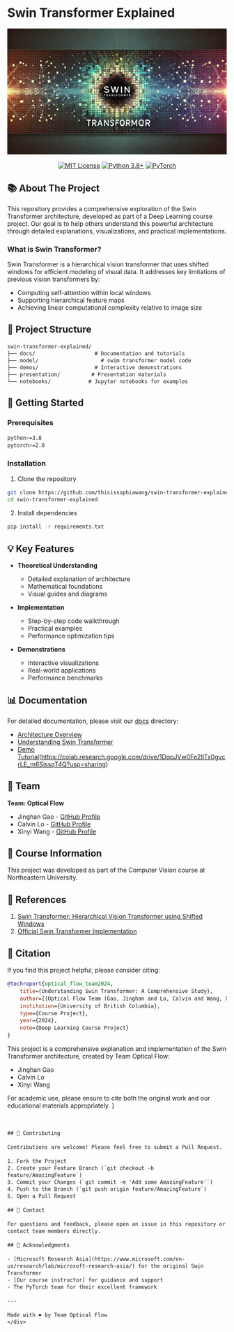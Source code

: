 # Swin Transformer Explained

<div align="center">

![Swin Transformer Banner](/assets/images/image.webp)

[![MIT License](https://img.shields.io/badge/License-MIT-green.svg)](https://choosealicense.com/licenses/mit/)
[![Python 3.8+](https://img.shields.io/badge/python-3.8+-blue.svg)](https://www.python.org/downloads/)
[![PyTorch](https://img.shields.io/badge/PyTorch-2.0+-ee4c2c.svg)](https://pytorch.org/)

</div>

## 📚 About The Project

This repository provides a comprehensive exploration of the Swin Transformer architecture, developed as part of a Deep Learning course project. Our goal is to help others understand this powerful architecture through detailed explanations, visualizations, and practical implementations.

### What is Swin Transformer?

Swin Transformer is a hierarchical vision transformer that uses shifted windows for efficient modeling of visual data. It addresses key limitations of previous vision transformers by:
- Computing self-attention within local windows
- Supporting hierarchical feature maps
- Achieving linear computational complexity relative to image size

## 🎯 Project Structure

```
swin-transformer-explained/
├── docs/                   # Documentation and tutorials
├── model/                    # swim transformer model code 
├── demos/                  # Interactive demonstrations
├── presentation/          # Presentation materials
└── notebooks/            # Jupyter notebooks for examples
```

## 🚀 Getting Started

### Prerequisites

```bash
python>=3.8
pytorch>=2.0
```

### Installation

1. Clone the repository
```bash
git clone https://github.com/thisissophiawang/swin-transformer-explained.git 
cd swin-transformer-explained
```

2. Install dependencies
```bash
pip install -r requirements.txt
```

## 💡 Key Features

- **Theoretical Understanding**
  - Detailed explanation of architecture
  - Mathematical foundations
  - Visual guides and diagrams

- **Implementation**
  - Step-by-step code walkthrough
  - Practical examples
  - Performance optimization tips

- **Demonstrations**
  - Interactive visualizations
  - Real-world applications
  - Performance benchmarks

## 📊 Documentation

For detailed documentation, please visit our [docs](/documentation) directory:

- [Architecture Overview](documentation/architecture.md)
- [Understanding Swin Transformer](documentation/understanding_swin_transformer.md)
- [Demo Tutorial](demo)(https://colab.research.google.com/drive/1DqpJVw0Fe2IlTx0gvcrLE_m6SjssqT4Q?usp=sharing)


## 👥 Team

**Team: Optical Flow**
- Jinghan Gao - [GitHub Profile](https://github.com/jinghgao)
- Calvin Lo - [GitHub Profile](https://github.com/lo-calvin)
- Xinyi Wang - [GitHub Profile](https://github.com/thisissophiawang)

## 📝 Course Information

This project was developed as part of the Computer Vision course at Northeastern University.

## 🔎 References

1. [Swin Transformer: Hierarchical Vision Transformer using Shifted Windows](https://arxiv.org/abs/2103.14030)
2. [Official Swin Transformer Implementation](https://github.com/microsoft/Swin-Transformer)

## 📖 Citation

If you find this project helpful, please consider citing:

```bibtex
@techreport{optical_flow_team2024,
    title={Understanding Swin Transformer: A Comprehensive Study},
    author={{Optical Flow Team (Gao, Jinghan and Lo, Calvin and Wang, Xinyi)}},
    institution={University of British Columbia},
    type={Course Project},
    year={2024},
    note={Deep Learning Course Project}
}
```

This project is a comprehensive explanation and implementation of the Swin Transformer architecture, created by Team Optical Flow:
- Jinghan Gao
- Calvin Lo
- Xinyi Wang

For academic use, please ensure to cite both the original work and our educational materials appropriately.
}
```


## 🤝 Contributing

Contributions are welcome! Please feel free to submit a Pull Request.

1. Fork the Project
2. Create your Feature Branch (`git checkout -b feature/AmazingFeature`)
3. Commit your Changes (`git commit -m 'Add some AmazingFeature'`)
4. Push to the Branch (`git push origin feature/AmazingFeature`)
5. Open a Pull Request

## 📧 Contact

For questions and feedback, please open an issue in this repository or contact team members directly.

## 🙏 Acknowledgments

- [Microsoft Research Asia](https://www.microsoft.com/en-us/research/lab/microsoft-research-asia/) for the original Swin Transformer
- [Our course instructor] for guidance and support
- The PyTorch team for their excellent framework

---

Made with ❤️ by Team Optical Flow
</div>
